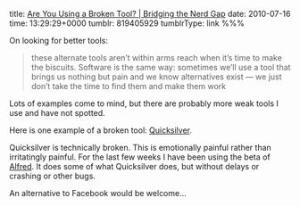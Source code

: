 title: [Are You Using a Broken Tool? | Bridging the Nerd Gap](http://nerdgap.com/post/777403780/using-broken-tools)
date: 2010-07-16
time: 13:29:29+0000
tumblr: 819405929
tumblrType: link
%%%

On looking for better tools:

> these alternate tools aren’t within arms reach when it’s time to make the biscuits. Software is the same way: sometimes we’ll use a tool that brings us nothing but pain and we know alternatives exist — we just don’t take the time to find them and make them work

Lots of examples come to mind, but there are probably more weak tools I use and have not spotted. 

Here is one example of a broken tool: [Quicksilver](http://www.blacktree.com/).

Quicksilver is technically broken. This is emotionally painful rather than irritatingly painful. For the last few weeks I have been using the beta of [Alfred](http://www.alfredapp.com/). It does some of what Quicksilver does, but without delays or crashing or other bugs. 

An alternative to Facebook would be welcome…
